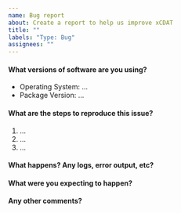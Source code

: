 ```yaml
---
name: Bug report
about: Create a report to help us improve xCDAT
title: ""
labels: "Type: Bug"
assignees: ""
---
```


#### What versions of software are you using?

- Operating System: ...
- Package Version: ...

#### What are the steps to reproduce this issue?
<!-- Paste the commands  -->

1. …
2. …
3. …

#### What happens? Any logs, error output, etc?
<!-- Paste logs, error output, etc. -->
<!-- If it’s long, please paste on https://ghostbin.com/ and insert the link here. -->

#### What were you expecting to happen?
<!-- A clear and concise description of what you expected to happen. -->

#### Any other comments?
<!-- Add any other context about the problem here. -->
